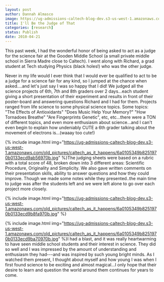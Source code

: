 ```yaml
---
layout: post
author: Dannah Almasco
image: https://ug-admissions-caltech-blog-dev.s3-us-west-1.amazonaws.com/old_pictures/caltech_as_it_happens/6a0105349b8251970b0133ecd9a880970b.jpg
title: I'll Be the Judge of That
categories: [research]
status: Publish
date: 2010-04-21
---
```



This past week, I had the wonderful honor of being asked to act as a judge for the science fair at the Gooden Middle School (a small private middle school in Sierra Madre close to Caltech). I went along with Richard, a grad student at Tech studying Physics (black holes!) who was the other judge.

Never in my life would I ever think that I would ever be qualified to act to be a judge for a science fair for any kind, so I jumped at the chance when asked....and let's just say I was so happy that I did! We judged all the science projects of 6th, 7th and 8th graders over 2 days...each student giving a short presentation of their experiment and results in front of their poster-board and answering questions Richard and I had for them. 
Projects ranged from life science to some physical science topics. Some topics: "The Effects of Antioxidants" "Does Music Help Your Memory?" "How Tornadoes Breathe" "Are Fingerprints Genetic", etc, etc...there were a TON of different topics, and even more enthusiasm about science...and I can't even begin to explain how undeniably CUTE a 6th grader talking about the movement of electrons is...(waaay too cute!)


{% include image.html img="https://ug-admissions-caltech-blog-dev.s3-us-west-1.amazonaws.com/old_pictures/caltech_as_it_happens/6a0105349b8251970b0133ecd9ab56970b.jpg" %}The judging sheets were based on a rubric with a total score of 48, broken down into 3 different areas: Scientific Procedure, Originality and Simplicity. We also gave written comments on their presentation skills, ability to answer questions and how they could improve. Though we made some notes while they presented..the main time to judge was after the students left and we were left alone to go over each project more closely.


{% include image.html img="https://ug-admissions-caltech-blog-dev.s3-us-west-1.amazonaws.com/old_pictures/caltech_as_it_happens/6a0105349b8251970b0133ecd9b8fa970b.jpg" %}

{% include image.html img="https://ug-admissions-caltech-blog-dev.s3-us-west-1.amazonaws.com/old_pictures/caltech_as_it_happens/6a0105349b8251970b0133ecd9ba70970b.jpg" %}I had a blast, and it was really heartwarming to have seen middle school students and their interest in science. They did so well and I was impressed by the amount of understanding and enthusiasm they had---and was inspired by such young bright minds. As I watched them present, I thought about myself and how young I was when I first found science to be exciting and almost magical...I only hope that their desire to learn and question the world around them continues for years to come. 

